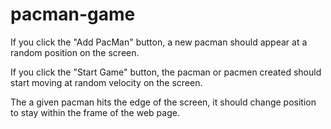 # pacman-game

If you click the "Add PacMan" button, a new pacman should appear at a random position on the screen.

If you click the "Start Game" button, the pacman or pacmen created should start moving at random velocity on the screen.

The a given pacman hits the edge of the screen, it should change position to stay within the frame of the web page.
